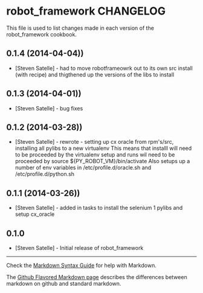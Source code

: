 robot_framework CHANGELOG
=========================

This file is used to list changes made in each version of the robot_framework cookbook.

0.1.4 (2014-04-04))
-----
- [Steven Satelle] - 	had to move robotframeowrk out to its own src install (with recipe) and thigthened up the versions of the libs to install

0.1.3 (2014-04-01))
-----
- [Steven Satelle] - 	bug fixes

0.1.2 (2014-03-28))
-----
- [Steven Satelle] - 	rewrote - setting up cx oracle from rpm's/src, installing all pylibs to a new virtualenv
						This means that installl will need to be proceeded by the virtualenv setup and runs wil need to be proceeded by source ${PY_ROBOT_VM}/bin/activate
						Also setups up a number of env variables in /etc/profile.d/oracle.sh and /etc/profile.d/python.sh 
						


0.1.1 (2014-03-26))
-----
- [Steven Satelle] - added in tasks to install the selenium 1 pylibs and setup cx_oracle

0.1.0
-----
- [Steven Satelle] - Initial release of robot_framework

- - -
Check the [Markdown Syntax Guide](http://daringfireball.net/projects/markdown/syntax) for help with Markdown.

The [Github Flavored Markdown page](http://github.github.com/github-flavored-markdown/) describes the differences between markdown on github and standard markdown.
